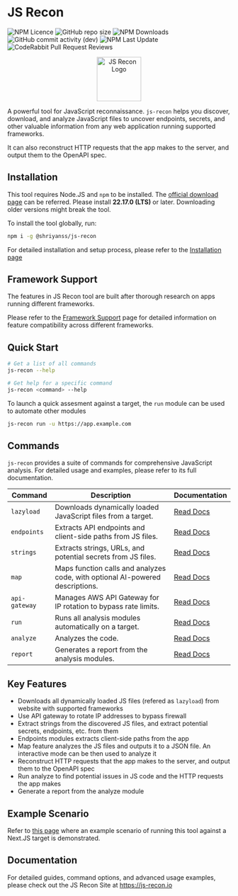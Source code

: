 # JS Recon

![NPM Licence](https://img.shields.io/npm/l/%40shriyanss%2Fjs-recon) ![GitHub repo size](https://img.shields.io/github/repo-size/shriyanss/js-recon) ![NPM Downloads](https://img.shields.io/npm/dm/%40shriyanss%2Fjs-recon) ![GitHub commit activity (dev)](https://img.shields.io/github/commit-activity/w/shriyanss/js-recon/dev) ![NPM Last Update](https://img.shields.io/npm/last-update/%40shriyanss%2Fjs-recon) ![CodeRabbit Pull Request Reviews](https://img.shields.io/coderabbit/prs/github/shriyanss/js-recon)

<p align="center">
  <a href="https://js-recon.io">
    <img src="https://js-recon.io/img/js-recon-logo.png" alt="JS Recon Logo" width="100">
  </a>
</p>

A powerful tool for JavaScript reconnaissance. `js-recon` helps you discover, download, and analyze JavaScript files to uncover endpoints, secrets, and other valuable information from any web application running supported frameworks.

It can also reconstruct HTTP requests that the app makes to the server, and output them to the OpenAPI spec.

## Installation

This tool requires Node.JS and `npm` to be installed. The [official download page](https://nodejs.org/en/download) can be referred. Please install **22.17.0 (LTS)** or later. Downloading older versions might break the tool.

To install the tool globally, run:

```bash
npm i -g @shriyanss/js-recon
```

For detailed installation and setup process, please refer to the [Installation page](https://js-recon.io/docs/docs/installation)

## Framework Support

The features in JS Recon tool are built after thorough research on apps running different frameworks.

Please refer to the [Framework Support](https://js-recon.io/docs/docs/framework-support) page for detailed information on feature compatibility across different frameworks.

## Quick Start

```bash
# Get a list of all commands
js-recon --help

# Get help for a specific command
js-recon <command> --help
```

To launch a quick assesment against a target, the `run` module can be used to automate other modules

```bash
js-recon run -u https://app.example.com
```

## Commands

`js-recon` provides a suite of commands for comprehensive JavaScript analysis. For detailed usage and examples, please refer to its full documentation.

| Command       | Description                                                                   | Documentation                                                  |
| ------------- | ----------------------------------------------------------------------------- | -------------------------------------------------------------- |
| `lazyload`    | Downloads dynamically loaded JavaScript files from a target.                  | [Read Docs](https://js-recon.io/docs/docs/modules/lazyload)    |
| `endpoints`   | Extracts API endpoints and client-side paths from JS files.                   | [Read Docs](https://js-recon.io/docs/docs/modules/endpoints)   |
| `strings`     | Extracts strings, URLs, and potential secrets from JS files.                  | [Read Docs](https://js-recon.io/docs/docs/modules/strings)     |
| `map`         | Maps function calls and analyzes code, with optional AI-powered descriptions. | [Read Docs](https://js-recon.io/docs/docs/modules/map)         |
| `api-gateway` | Manages AWS API Gateway for IP rotation to bypass rate limits.                | [Read Docs](https://js-recon.io/docs/docs/modules/api-gateway) |
| `run`         | Runs all analysis modules automatically on a target.                          | [Read Docs](https://js-recon.io/docs/docs/modules/run)         |
| `analyze`     | Analyzes the code.                                                            | [Read Docs](https://js-recon.io/docs/docs/modules/analyze)     |
| `report`      | Generates a report from the analysis modules.                                 | [Read Docs](https://js-recon.io/docs/docs/modules/report)      |

## Key Features

- Downloads all dynamically loaded JS files (refered as `lazyload`) from website with supported frameworks
- Use API gateway to rotate IP addresses to bypass firewall
- Extract strings from the discovered JS files, and extract potential secrets, endpoints, etc. from them
- Endpoints modules extracts client-side paths from the app
- Map feature analyzes the JS files and outputs it to a JSON file. An interactive mode can be then used to analyze it
- Reconstruct HTTP requests that the app makes to the server, and output them to the OpenAPI spec
- Run analyze to find potential issues in JS code and the HTTP requests the app makes
- Generate a report from the analyze module

## Example Scenario

Refer to [this page](https://js-recon.io/docs/docs/example-scenarios/next-js) where an example scenario of running this tool against a Next.JS target is demonstrated.

## Documentation

For detailed guides, command options, and advanced usage examples, please check out the JS Recon Site at https://js-recon.io
